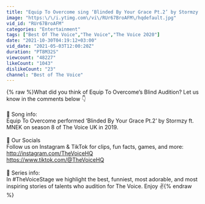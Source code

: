 ```yaml
---
title: "Equip To Overcome sing ‘Blinded By Your Grace Pt.2’ by Stormzy ft. MNEK | The Voice Stage #53"
image: "https:\/\/i.ytimg.com\/vi\/RUr67BroAFM\/hqdefault.jpg"
vid_id: "RUr67BroAFM"
categories: "Entertainment"
tags: ["Best Of The Voice","The Voice","The Voice 2020"]
date: "2021-10-30T04:19:12+03:00"
vid_date: "2021-05-03T12:00:20Z"
duration: "PT8M32S"
viewcount: "48227"
likeCount: "1043"
dislikeCount: "23"
channel: "Best of The Voice"
---
```

{% raw %}What did you think of Equip To Overcome’s Blind Audition? Let us know in the comments below 👇<br /><br />🚨 Song info:<br />Equip To Overcome performed ‘Blinded By Your Grace Pt.2’ by Stormzy ft. MNEK on season 8 of The Voice UK in 2019.<br /><br />🚨 Our Socials<br />Follow us on Instagram &amp; TikTok for clips, fun facts, games, and more:<br /><a rel="nofollow" target="blank" href="http://instagram.com/TheVoiceHQ">http://instagram.com/TheVoiceHQ</a><br /><a rel="nofollow" target="blank" href="https://www.tiktok.com/@TheVoiceHQ">https://www.tiktok.com/@TheVoiceHQ</a><br /><br />🚨 Series info:<br />In #TheVoiceStage we highlight the best, funniest, most adorable, and most inspiring stories of talents who audition for The Voice. Enjoy ✌️{% endraw %}
